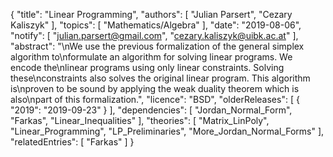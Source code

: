 {
    "title": "Linear Programming",
    "authors": [
        "Julian Parsert",
        "Cezary Kaliszyk"
    ],
    "topics": [
        "Mathematics/Algebra"
    ],
    "date": "2019-08-06",
    "notify": [
        "julian.parsert@gmail.com",
        "cezary.kaliszyk@uibk.ac.at"
    ],
    "abstract": "\nWe use the previous formalization of the general simplex algorithm to\nformulate an algorithm for solving linear programs. We encode the\nlinear programs using only linear constraints. Solving these\nconstraints also solves the original linear program. This algorithm is\nproven to be sound by applying the weak duality theorem which is also\npart of this formalization.",
    "licence": "BSD",
    "olderReleases": [
        {
            "2019": "2019-09-23"
        }
    ],
    "dependencies": [
        "Jordan_Normal_Form",
        "Farkas",
        "Linear_Inequalities"
    ],
    "theories": [
        "Matrix_LinPoly",
        "Linear_Programming",
        "LP_Preliminaries",
        "More_Jordan_Normal_Forms"
    ],
    "relatedEntries": [
        "Farkas"
    ]
}